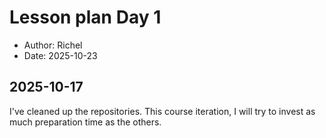# Lesson plan Day 1

- Author: Richel
- Date: 2025-10-23

## 2025-10-17

I've cleaned up the repositories. This course iteration,
I will try to invest as much preparation time as the others.
